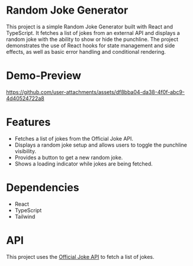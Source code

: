 # Random Joke Generator
This project is a simple Random Joke Generator built with React and TypeScript. It fetches a list of jokes from an external API and displays a random joke with the ability to show or hide the punchline. The project demonstrates the use of React hooks for state management and side effects, as well as basic error handling and conditional rendering.

# Demo-Preview
https://github.com/user-attachments/assets/df8bba04-da38-4f0f-abc9-4d40524722a8

# Features
- Fetches a list of jokes from the Official Joke API.
- Displays a random joke setup and allows users to toggle the punchline visibility.
- Provides a button to get a new random joke.
- Shows a loading indicator while jokes are being fetched.

# Dependencies
- React
- TypeScript
- Tailwind

# API
This project uses the [Official Joke API](https://official-joke-api.appspot.com/jokes/ten) to fetch a list of jokes.
